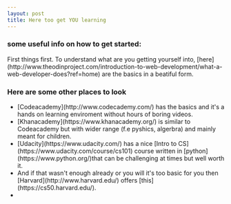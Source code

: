```yaml
---
layout: post
title: Here too get YOU learning
---
```


<h3>some useful info on how to get started:</h3>

<p>First things first. To understand what are  you getting yourself into, [here](http://www.theodinproject.com/introduction-to-web-development/what-a-web-developer-does?ref=home) are the basics in a beatiful form.</p>

<h3>Here are some other places to look</h3>

<ul> 
    <li>[Codeacademy](http://www.codecademy.com/) has the basics and it's a hands on learning enviroment without hours of boring videos. </li>
    <li>[Khanacademy](https://www.khanacademy.org/) is similar to Codeacademy but with wider range (f.e pyshics, algerbra) and mainly meant for children.</li>
    <li> [Udacity](https://www.udacity.com/) has a nice [Intro to CS](https://www.udacity.com/course/cs101) course written in [python](https://www.python.org/)that can be challenging at times but well worth it.</li>
    <li>And if that wasn't enough already or you will it's too basic for you then [Harvard](http://www.harvard.edu/) offers [this](https://cs50.harvard.edu/).<li>
</ul>



